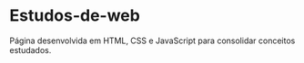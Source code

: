 # Estudos-de-web
Página desenvolvida em HTML, CSS e JavaScript para consolidar conceitos estudados.
